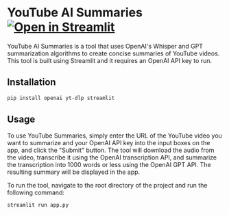 # YouTube AI Summaries [![Open in Streamlit](https://static.streamlit.io/badges/streamlit_badge_black_white.svg)](https://youtube-ai-summaries.streamlit.app/)

YouTube AI Summaries is a tool that uses OpenAI's Whisper and GPT summarization algorithms to create concise summaries of YouTube videos. This tool is built using Streamlit and it requires an OpenAI API key to run.

## Installation

```sh
pip install openai yt-dlp streamlit
```

## Usage

To use YouTube Summaries, simply enter the URL of the YouTube video you want to summarize and your OpenAI API key into the input boxes on the app, and click the "Submit" button. The tool will download the audio from the video, transcribe it using the OpenAI transcription API, and summarize the transcription into 1000 words or less using the OpenAI GPT API. The resulting summary will be displayed in the app.

To run the tool, navigate to the root directory of the project and run the following command:

```sh
streamlit run app.py
```

